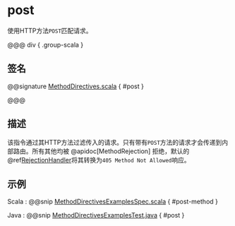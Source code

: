 # post

使用HTTP方法`POST`匹配请求。

@@@ div { .group-scala }

## 签名

@@signature [MethodDirectives.scala]($akka-http$/akka-http/src/main/scala/akka/http/scaladsl/server/directives/MethodDirectives.scala) { #post }

@@@

## 描述

该指令通过其HTTP方法过滤传入的请求。只有带有`POST`方法的请求才会传递到内部路由。所有其他均被 @apidoc[MethodRejection] 拒绝，默认的 @ref[RejectionHandler](../../rejections.md#the-rejectionhandler)将其转换为`405 Method Not Allowed`响应。

## 示例

Scala
:  @@snip [MethodDirectivesExamplesSpec.scala]($test$/scala/docs/http/scaladsl/server/directives/MethodDirectivesExamplesSpec.scala) { #post-method }

Java
:  @@snip [MethodDirectivesExamplesTest.java]($test$/java/docs/http/javadsl/server/directives/MethodDirectivesExamplesTest.java) { #post }
